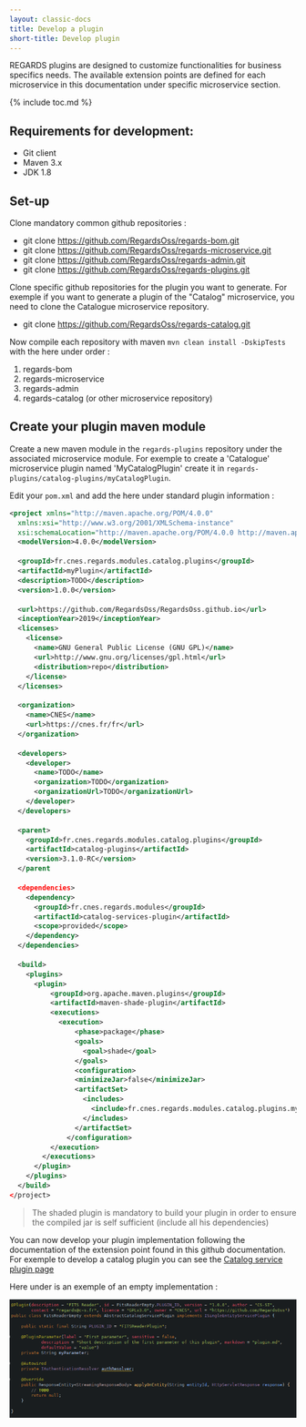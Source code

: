 ```yaml
---
layout: classic-docs
title: Develop a plugin
short-title: Develop plugin
---
```


REGARDS plugins are designed to customize functionalities for business specifics needs. The available extension points are defined for each microservice in this documentation under specific microservice section.

{% include toc.md %}

## Requirements for development:

- Git client
- Maven 3.x
- JDK 1.8

## Set-up

Clone mandatory common github repositories :  
* git clone https://github.com/RegardsOss/regards-bom.git
* git clone https://github.com/RegardsOss/regards-microservice.git
* git clone https://github.com/RegardsOss/regards-admin.git
* git clone https://github.com/RegardsOss/regards-plugins.git

Clone specific github repositories for the plugin you want to generate. For exemple if you want to generate a plugin of the "Catalog" microservice, you need to clone the Catalogue microservice repository.
 * git clone https://github.com/RegardsOss/regards-catalog.git

Now compile each repository with maven `mvn clean install -DskipTests` with the here under order :
 1. regards-bom
 2. regards-microservice
 3. regards-admin
 4. regards-catalog (or other microservice repository)

## Create your plugin maven module

Create a new maven module in the `regards-plugins` repository under the associated microservice module. For exemple to create a 'Catalogue' microservice plugin named 'MyCatalogPlugin' create it in `regards-plugins/catalog-plugins/myCatalogPlugin`.
  
Edit your `pom.xml` and add the here under standard plugin information :
```xml
<project xmlns="http://maven.apache.org/POM/4.0.0"
  xmlns:xsi="http://www.w3.org/2001/XMLSchema-instance"
  xsi:schemaLocation="http://maven.apache.org/POM/4.0.0 http://maven.apache.org/xsd/maven-4.0.0.xsd">
  <modelVersion>4.0.0</modelVersion>

  <groupId>fr.cnes.regards.modules.catalog.plugins</groupId>
  <artifactId>myPlugin</artifactId>
  <description>TODO</description>
  <version>1.0.0</version>

  <url>https://github.com/RegardsOss/RegardsOss.github.io</url>
  <inceptionYear>2019</inceptionYear>
  <licenses>
    <license>
      <name>GNU General Public License (GNU GPL)</name>
      <url>http://www.gnu.org/licenses/gpl.html</url>
      <distribution>repo</distribution>
    </license>
  </licenses>

  <organization>
    <name>CNES</name>
    <url>https://cnes.fr/fr</url>
  </organization>

  <developers>
    <developer>
      <name>TODO</name>
      <organization>TODO</organization>
      <organizationUrl>TODO</organizationUrl>
    </developer>
  </developers>

  <parent>
    <groupId>fr.cnes.regards.modules.catalog.plugins</groupId>
    <artifactId>catalog-plugins</artifactId>
    <version>3.1.0-RC</version>
  </parent

  <dependencies>
    <dependency>
      <groupId>fr.cnes.regards.modules</groupId>
      <artifactId>catalog-services-plugin</artifactId>
      <scope>provided</scope>
    </dependency>
  </dependencies>

  <build>
    <plugins>
      <plugin>
          <groupId>org.apache.maven.plugins</groupId>
          <artifactId>maven-shade-plugin</artifactId>
          <executions>
            <execution>
                <phase>package</phase>
                <goals>
                  <goal>shade</goal>
                </goals>
                <configuration>
                <minimizeJar>false</minimizeJar>
                <artifactSet>
                  <includes>
                    <include>fr.cnes.regards.modules.catalog.plugins.myPlugin:*</include>
                  </includes>
                </artifactSet>
              </configuration>
          </execution>
        </executions>
      </plugin>
    </plugins>
  </build>
</project>
```

> The shaded plugin is mandatory to build your plugin in order to ensure the compiled jar is self sufficient (include all his dependencies)

You can now develop your plugin implementation following the documentation of the extension point found in this github documentation.
For exemple to develop a catalog plugin you can see the [Catalog service plugin page](http://localhost:4000/development/regards/catalog/plugins/catalog-service-plugins/#section=backend)

Here under is an exemple of an empty implementation :

![](/assets/img/docs/backend-plugin-impl-exemple.png)
